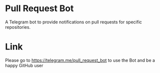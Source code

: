 # Pull Request Bot  

A Telegram bot to provide notifications on pull requests for specific repositories. 

# Link

Please go to https://telegram.me/pull_request_bot to use the Bot and be a happy GitHub user
